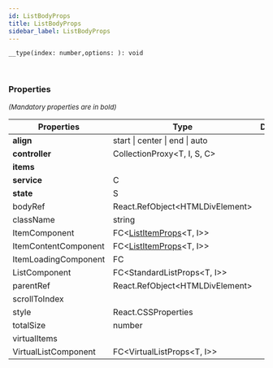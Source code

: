 ```yaml
---
id: ListBodyProps
title: ListBodyProps
sidebar_label: ListBodyProps
---
```


```tsx
__type(index: number,options: ): void
```
<br/>



### Properties

<font size="2"><i>(Mandatory properties are in bold)</i></font>

| Properties | Type | Description |
| --------- | ---- | ----------- |
| **align** | start \| center \| end \| auto |  |
| **controller** | CollectionProxy<T, I, S, C\> |  |
| **items** |  |  |
| **service** | C |  |
| **state** | S |  |
| bodyRef | React.RefObject<HTMLDivElement\> |  |
| className | string |  |
| ItemComponent | FC<[ListItemProps](/api2/interfaces/ListItemProps.md)<T, I\>\> |  |
| ItemContentComponent | FC<[ListItemProps](/api2/interfaces/ListItemProps.md)<T, I\>\> |  |
| ItemLoadingComponent | FC |  |
| ListComponent | FC<StandardListProps<T, I\>\> |  |
| parentRef | React.RefObject<HTMLDivElement\> |  |
| scrollToIndex |  |  |
| style | React.CSSProperties |  |
| totalSize | number |  |
| virtualItems |  |  |
| VirtualListComponent | FC<VirtualListProps<T, I\>\> |  |
